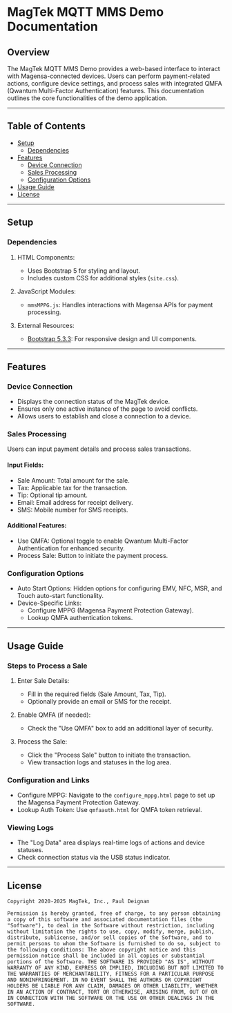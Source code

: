 # MagTek MQTT MMS Demo Documentation

## Overview
The MagTek MQTT MMS Demo provides a web-based interface to interact with Magensa-connected devices. Users can perform payment-related actions, configure device settings, and process sales with integrated QMFA (Qwantum Multi-Factor Authentication) features. This documentation outlines the core functionalities of the demo application.

---

## Table of Contents

- [Setup](#setup)
  - [Dependencies](#dependencies)
- [Features](#features)
  - [Device Connection](#device-connection)
  - [Sales Processing](#sales-processing)
  - [Configuration Options](#configuration-options)
- [Usage Guide](#usage-guide)
- [License](#license)

---

## Setup

### Dependencies

1. HTML Components:
   - Uses Bootstrap 5 for styling and layout.
   - Includes custom CSS for additional styles (`site.css`).

2. JavaScript Modules:
   - `mmsMPPG.js`: Handles interactions with Magensa APIs for payment processing.

3. External Resources:
   - [Bootstrap 5.3.3](https://getbootstrap.com): For responsive design and UI components.

---

## Features

### Device Connection

- Displays the connection status of the MagTek device.
- Ensures only one active instance of the page to avoid conflicts.
- Allows users to establish and close a connection to a device.

### Sales Processing

Users can input payment details and process sales transactions.

#### Input Fields:
- Sale Amount: Total amount for the sale.
- Tax: Applicable tax for the transaction.
- Tip: Optional tip amount.
- Email: Email address for receipt delivery.
- SMS: Mobile number for SMS receipts.

#### Additional Features:
- Use QMFA: Optional toggle to enable Qwantum Multi-Factor Authentication for enhanced security.
- Process Sale: Button to initiate the payment process.

### Configuration Options

- Auto Start Options: Hidden options for configuring EMV, NFC, MSR, and Touch auto-start functionality.
- Device-Specific Links:
  - Configure MPPG (Magensa Payment Protection Gateway).
  - Lookup QMFA authentication tokens.

---

## Usage Guide

### Steps to Process a Sale

1. Enter Sale Details:
   - Fill in the required fields (Sale Amount, Tax, Tip).
   - Optionally provide an email or SMS for the receipt.

2. Enable QMFA (if needed):
   - Check the "Use QMFA" box to add an additional layer of security.

3. Process the Sale:
   - Click the "Process Sale" button to initiate the transaction.
   - View transaction logs and statuses in the log area.

### Configuration and Links

- Configure MPPG: Navigate to the `configure_mppg.html` page to set up the Magensa Payment Protection Gateway.
- Lookup Auth Token: Use `qmfaauth.html` for QMFA token retrieval.

### Viewing Logs

- The "Log Data" area displays real-time logs of actions and device statuses.
- Check connection status via the USB status indicator.

---

## License
```plaintext
Copyright 2020-2025 MagTek, Inc., Paul Deignan

Permission is hereby granted, free of charge, to any person obtaining a copy of this software and associated documentation files (the "Software"), to deal in the Software without restriction, including without limitation the rights to use, copy, modify, merge, publish, distribute, sublicense, and/or sell copies of the Software, and to permit persons to whom the Software is furnished to do so, subject to the following conditions: The above copyright notice and this permission notice shall be included in all copies or substantial portions of the Software. THE SOFTWARE IS PROVIDED "AS IS", WITHOUT WARRANTY OF ANY KIND, EXPRESS OR IMPLIED, INCLUDING BUT NOT LIMITED TO THE WARRANTIES OF MERCHANTABILITY, FITNESS FOR A PARTICULAR PURPOSE AND NONINFRINGEMENT. IN NO EVENT SHALL THE AUTHORS OR COPYRIGHT HOLDERS BE LIABLE FOR ANY CLAIM, DAMAGES OR OTHER LIABILITY, WHETHER IN AN ACTION OF CONTRACT, TORT OR OTHERWISE, ARISING FROM, OUT OF OR IN CONNECTION WITH THE SOFTWARE OR THE USE OR OTHER DEALINGS IN THE SOFTWARE.
